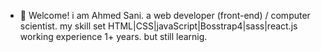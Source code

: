 - 👋 Welcome!
 i am Ahmed Sani.
 a web developer (front-end) / computer scientist.
 my skill set HTML|CSS|javaScript|Bosstrap4|sass|react.js
 working experience 1+ years. but still learnig.
 
